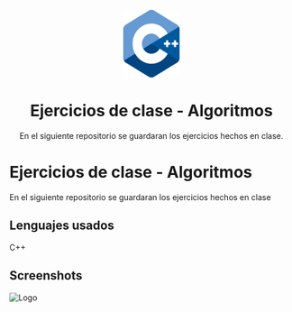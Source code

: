 
<br />
<div align="center">
  <a href="https://github.com/AbrahamAyquipa/AlgoritmosEjercicios">
    <img src="./logo.png" height = "120", width = "100">
  </a>

  <h1 align="center">Ejercicios de clase - Algoritmos</h1>

  <p align="center">
    En el siguiente repositorio se guardaran los ejercicios hechos en clase.
  </p>
</div>

# Ejercicios de clase - Algoritmos 

En el siguiente repositorio se guardaran los ejercicios hechos en clase

## Lenguajes usados

C++

## Screenshots

![Logo](https://images.unsplash.com/photo-1555066931-4365d14bab8c?ixlib=rb-1.2.1&ixid=MnwxMjA3fDB8MHxwaG90by1wYWdlfHx8fGVufDB8fHx8&auto=format&fit=crop&w=1170&q=80)
